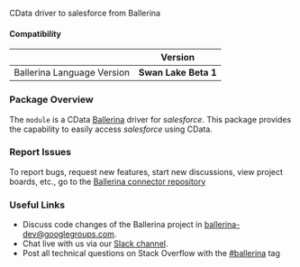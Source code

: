 CData driver to salesforce from Ballerina

#### Compatibility
|                               | Version               |
|-------------------------------|-----------------------|
| Ballerina Language Version    | **Swan Lake Beta 1**  |

### Package Overview
The `module` is a CData [Ballerina](https://ballerina.io/) driver for *salesforce*.
This package provides the capability to easily access *salesforce* using CData.
### Report Issues
To report bugs, request new features, start new discussions, view project boards, etc., go to the [Ballerina connector repository](link)
### Useful Links
- Discuss code changes of the Ballerina project in [ballerina-dev@googlegroups.com](mailto:ballerina-dev@googlegroups.com).
- Chat live with us via our [Slack channel](https://ballerina.io/community/slack/).
- Post all technical questions on Stack Overflow with the [#ballerina](https://stackoverflow.com/questions/tagged/ballerina) tag
